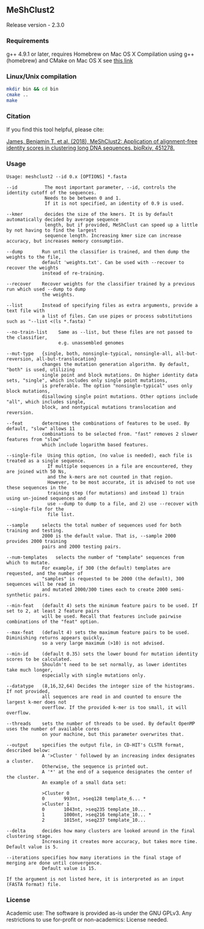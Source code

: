 ## MeShClust2
Release version - 2.3.0

### Requirements
g++ 4.9.1 or later, requires Homebrew on Mac OS X
Compilation using g++ (homebrew) and CMake on Mac OS X see [this link](https://stackoverflow.com/questions/29057437/compile-openmp-programs-with-gcc-compiler-on-os-x-yosemite)

### Linux/Unix compilation
``` sh
mkdir bin && cd bin
cmake ..
make
```

### Citation
If you find this tool helpful, please cite:

[James, Benjamin T. et al. (2018), MeShClust2: Application of alignment-free identity scores in clustering long DNA sequences. bioRxiv, 451278.](https://doi.org/10.1101/451278)

### Usage

    Usage: meshclust2 --id 0.x [OPTIONS] *.fasta

    --id          The most important parameter, --id, controls the identity cutoff of the sequences.
                  Needs to be between 0 and 1.
                  If it is not specified, an identity of 0.9 is used.

    --kmer        decides the size of the kmers. It is by default automatically decided by average sequence
                  length, but if provided, MeShClust can speed up a little by not having to find the largest
                  sequence length. Increasing kmer size can increase accuracy, but increases memory consumption.

    --dump       Run until the classifier is trained, and then dump the weights to the file,
                 default 'weights.txt'. Can be used with --recover to recover the weights
                 instead of re-training.

    --recover    Recover weights for the classifier trained by a previous run which used --dump to dump
                 the weights.

    --list       Instead of specifying files as extra arguments, provide a text file with
                 a list of files. Can use pipes or process substitutions such as "--list <(ls *.fasta) "

    --no-train-list    Same as --list, but these files are not passed to the classifier,
                       e.g. unassembled genomes

    --mut-type   {single, both, nonsingle-typical, nonsingle-all, all-but-reversion, all-but-translocation}
                 changes the mutation generation algorithm. By default, "both" is used, utilizing
                 single point and block mutations. On higher identity data sets, "single", which includes only single point mutations,
                 is preferable. The option "nonsingle-typical" uses only block mutations,
                 disallowing single point mutations. Other options include "all", which includes single,
                 block, and nontypical mutations translocation and reversion.

    --feat       determines the combinations of features to be used. By default, "slow" allows 11
                 combinations to be selected from. "fast" removes 2 slower features from "slow"
                 which include logarithm based features.

    --single-file  Using this option, (no value is needed), each file is treated as a single sequence.
                   If multiple sequences in a file are encountered, they are joined with 50 Ns,
                   and the k-mers are not counted in that region.
                   However, to be most accurate, it is advised to not use these sequences in the
                   training step (for mutations) and instead 1) train using un-joined sequences and
                   use --dump to dump to a file, and 2) use --recover with --single-file for the
                   file list.

    --sample     selects the total number of sequences used for both training and testing.
                 2000 is the default value. That is, --sample 2000 provides 2000 training
                 pairs and 2000 testing pairs.

    --num-templates   selects the number of "template" sequences from which to mutate.
                 For example, if 300 (the default) templates are requested, and the number of
                 "samples" is requested to be 2000 (the default), 300 sequences will be read in
                 and mutated 2000/300 times each to create 2000 semi-synthetic pairs.

    --min-feat   (default 4) sets the minimum feature pairs to be used. If set to 2, at least 2 feature pairs
                 will be used. Recall that features include pairwise combinations of the "feat" option.

    --max-feat   (default 4) sets the maximum feature pairs to be used. Diminishing returns appears quickly,
                 so a very large maximum (>10) is not advised.

    --min-id     (default 0.35) sets the lower bound for mutation identity scores to be calculated.
                 Shouldn't need to be set normally, as lower identites take much longer,
                 especially with single mutations only.

    --datatype   (8,16,32,64) Decides the integer size of the histograms. If not provided,
                 all sequences are read in and counted to ensure the largest k-mer does not
                 overflow. If the provided k-mer is too small, it will overflow.

    --threads    sets the number of threads to be used. By default OpenMP uses the number of available cores
                 on your machine, but this parameter overwrites that.

    --output     specifies the output file, in CD-HIT's CLSTR format, described below:
                 A '>Cluster ' followed by an increasing index designates a cluster.
                 Otherwise, the sequence is printed out.
                 A '*' at the end of a sequence designates the center of the cluster.
                 An example of a small data set:

                 >Cluster 0
                 0       993nt, >seq128 template_6... *
                 >Cluster 1
                 0       1043nt, >seq235 template_10...
                 1       1000nt, >seq216 template_10... *
                 2       1015nt, >seq237 template_10...

    --delta      decides how many clusters are looked around in the final clustering stage.
                 Increasing it creates more accuracy, but takes more time. Default value is 5.

    --iterations specifies how many iterations in the final stage of merging are done until convergence.
                 Default value is 15.

    If the argument is not listed here, it is interpreted as an input (FASTA format) file.


### License

Academic use: The software is provided as-is under the GNU GPLv3.
Any restrictions to use for-profit or non-academics: License needed.
